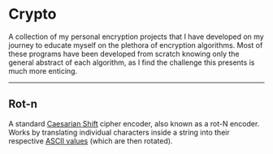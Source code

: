 # Crypto
A collection of my personal encryption projects that I have developed on my journey to educate myself on the plethora of encryption algorithms. Most of these programs have been developed from scratch knowing only the general abstract of each algorithm, as I find the challenge this presents is much more enticing.  

----

## Rot-n
A standard [Caesarian Shift](https://en.wikipedia.org/wiki/Caesar_cipher) cipher encoder, also known as a rot-N encoder. Works by translating individual characters inside a string into their respective [ASCII values](https://en.wikipedia.org/wiki/ASCII#ASCII_printable_code_chart) (which are then rotated).